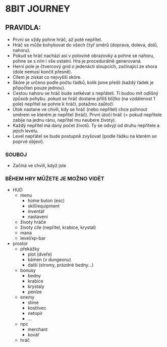 # 8BIT JOURNEY

## PRAVIDLA:
- První se vždy pohne hráč, až poté nepřítel.
- Hráč se může bohybovat do všech čtyř směrů (doprava, doleva, dolů, nahoru).
- Pokud se hráč nacházi asi v polovině obrazovky a pohne se nahoru, pohne se s ním i vše ostatní. Hra je procedurálně generovaná.
- Herní pole je čtvercový grid o jedenácti sloupcích, začínající ze shora (dole nemusí končit přesně).
- Cílem je získat co nejvyšší skóre.
- Skóre je určeno podle počtu řádků, kolik jsme přešli (každý řádek je připočten pouze jednou).
- Cestou nahoru se hráč bude setkévat s nepřáteli. Ti budou mít odlišný způsob pohybu. pokud se hráč dostane příliš blížko (na vzdálenost 1 pole) nepřítel se pohne k hráči, potažmo zaůtočí
- Útok nastane ve chvíli, kdy se hráč (nebo nepřítel) chce pohnout směrem ve kterém je nepřítel (hráč). První útočí hráč (= pokud nepřítele zabije na jednu ránu, nepřítel mu neubere životy).
- Každý nepřítel má daný počet životů. Ty se odvyjí od druhu nepřítele a jejich levelu.
- Level nepřátel se bude postupně zvyšovat (podle řádku na kterém se poprvé objeví).

### SOUBOJ
- Začíná ve chvíli, když jste 

### BĚHEM HRY MŮŽETE JE MOŽNO VIDĚT
- HUD
    - menu
        - home buton (esc)
        - skill/equipment
        - inventář
        - nastavení
    - životy hráče
    - životy cíle (nepřítel, krabice, krystal)
    - mana
    - level/xp-bar
- prostor
    - překážky
        - plot (dveře)
        - kámen (v dungeonu)
        - další (stromy, prázdné bedny...)
    - bonusy
        - bedny
        - krabice
        - krystaly
        - peníze
    - enemy
        - slime
        - kostlivec
        - netopír
        - ...
    - npc
        - merchant
        - kovář
    - hráč